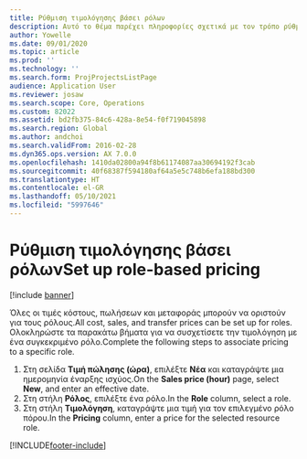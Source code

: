 ```yaml
---
title: Ρύθμιση τιμολόγησης βάσει ρόλων
description: Αυτό το θέμα παρέχει πληροφορίες σχετικά με τον τρόπο ρύθμισης της τιμολόγησης για συγκεκριμένους ρόλους.
author: Yowelle
ms.date: 09/01/2020
ms.topic: article
ms.prod: ''
ms.technology: ''
ms.search.form: ProjProjectsListPage
audience: Application User
ms.reviewer: josaw
ms.search.scope: Core, Operations
ms.custom: 82022
ms.assetid: bd2fb375-84c6-428a-8e54-f0f719045898
ms.search.region: Global
ms.author: andchoi
ms.search.validFrom: 2016-02-28
ms.dyn365.ops.version: AX 7.0.0
ms.openlocfilehash: 1410da02800a94f8b61174087aa30694192f3cab
ms.sourcegitcommit: 40f68387f594180af64a5e5c748b6efa188bd300
ms.translationtype: HT
ms.contentlocale: el-GR
ms.lasthandoff: 05/10/2021
ms.locfileid: "5997646"
---
```

# <a name="set-up-role-based-pricing"></a><span data-ttu-id="4b9d8-103">Ρύθμιση τιμολόγησης βάσει ρόλων</span><span class="sxs-lookup"><span data-stu-id="4b9d8-103">Set up role-based pricing</span></span>

[!include [banner](../includes/banner.md)]

<span data-ttu-id="4b9d8-104">Όλες οι τιμές κόστους, πωλήσεων και μεταφοράς μπορούν να οριστούν για τους ρόλους.</span><span class="sxs-lookup"><span data-stu-id="4b9d8-104">All cost, sales, and transfer prices can be set up for roles.</span></span> <span data-ttu-id="4b9d8-105">Ολοκληρώστε τα παρακάτω βήματα για να συσχετίσετε την τιμολόγηση με ένα συγκεκριμένο ρόλο.</span><span class="sxs-lookup"><span data-stu-id="4b9d8-105">Complete the following steps to associate pricing to a specific role.</span></span>

1. <span data-ttu-id="4b9d8-106">Στη σελίδα **Τιμή πώλησης (ώρα)**, επιλέξτε **Νέα** και καταγράψτε μια ημερομηνία έναρξης ισχύος.</span><span class="sxs-lookup"><span data-stu-id="4b9d8-106">On the **Sales price (hour)** page, select **New**, and enter an effective date.</span></span>
2. <span data-ttu-id="4b9d8-107">Στη στήλη **Ρόλος**, επιλέξτε ένα ρόλο.</span><span class="sxs-lookup"><span data-stu-id="4b9d8-107">In the **Role** column, select a role.</span></span>
3. <span data-ttu-id="4b9d8-108">Στη στήλη **Τιμολόγηση**, καταγράψτε μια τιμή για τον επιλεγμένο ρόλο πόρου.</span><span class="sxs-lookup"><span data-stu-id="4b9d8-108">In the **Pricing** column, enter a price for the selected resource role.</span></span>


[!INCLUDE[footer-include](../includes/footer-banner.md)]